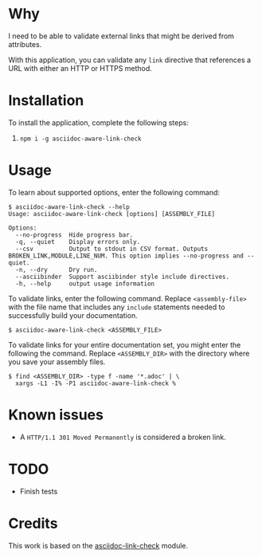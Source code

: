 Why
====

I need to be able to validate external links that might be derived from attributes.

With this application, you can validate any `link` directive that references a URL with either an HTTP or HTTPS method.

Installation
====

To install the application, complete the following steps:

1. `npm i -g asciidoc-aware-link-check`

Usage
====

To learn about supported options, enter the following command:

```
$ asciidoc-aware-link-check --help
Usage: asciidoc-aware-link-check [options] [ASSEMBLY_FILE]

Options:
  --no-progress  Hide progress bar.
  -q, --quiet    Display errors only.
  --csv          Output to stdout in CSV format. Outputs BROKEN_LINK,MODULE,LINE_NUM. This option implies --no-progress and --quiet.
  -n, --dry      Dry run.
  --asciibinder  Support asciibinder style include directives.
  -h, --help     output usage information
```

To validate links, enter the following command. Replace `<assembly-file>` with the file name that includes any `include` statements needed to successfully build your documentation.

```
$ asciidoc-aware-link-check <ASSEMBLY_FILE>
```

To validate links for your entire documentation set, you might enter the following the command. Replace `<ASSEMBLY_DIR>` with the directory where you save your assembly files.

```
$ find <ASSEMBLY_DIR> -type f -name '*.adoc' | \
  xargs -L1 -I% -P1 asciidoc-aware-link-check %
```

Known issues
====

* A `HTTP/1.1 301 Moved Permanently` is considered a broken link.

TODO
====

* Finish tests

Credits
====

This work is based on the [asciidoc-link-check](https://github.com/gaurav-nelson/asciidoc-link-check/) module.
